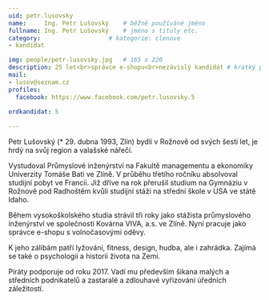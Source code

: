 ```yaml
---
uid: petr.lusovsky
name:     Ing. Petr Lušovský  	# běžně používáné jméno
fullname: Ing. Petr Lušovský  	# jméno s tituly etc.
category:                   # kategorie: clenove
- kandidat

img: people/petr-lusovsky.jpg   # 165 x 220
description: 25 let<br>správce e-shopu<br>nezávislý kandidát # kratký popis, max 160 znaků
mail:
- lusov@seznam.cz
profiles:
  facebook: https://www.facebook.com/petr.lusovsky.5
  
ordkandidat: 5

---
```


Petr Lušovský (* 29. dubna 1993, Zlín) bydlí v Rožnově od svých šesti let, je hrdý na svůj region a valašské nářečí.

Vystudoval Průmyslové inženýrství na Fakultě managementu a ekonomiky Univerzity Tomáše Bati ve Zlíně. V průběhu třetího ročníku absolvoval studijní pobyt ve Francii. Již dříve na rok přerušil studium na Gymnáziu v Rožnově pod Radhoštěm kvůli studijní stáži na střední škole v USA ve státě Idaho.

Během vysokoškolského studia strávil tři roky jako stážista průmyslového inženýrství ve společnosti Kovárna VIVA, a.s. ve Zlíně. Nyní pracuje jako správce e-shopu s volnočasovými oděvy.

K jeho zálibám patří lyžování, fitness, design, hudba, ale i zahrádka. Zajímá se také o psychologii a historii života na Zemi.

Piráty podporuje od roku 2017. Vadí mu především šikana malých a středních podnikatelů a zastaralé a zdlouhavé vyřizování úředních záležitostí.

